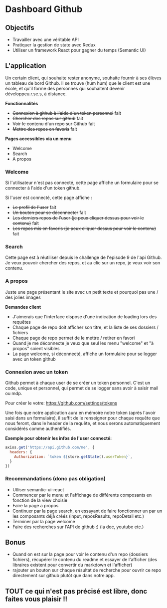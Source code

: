 # Dashboard Github

## Objectifs

* Travailler avec une véritable API
* Pratiquer la gestion de state avec Redux
* Utiliser un framework React pour gagner du temps (Semantic UI)

## L'application

Un certain client, qui souhaite rester anonyme, souhaite fournir à ses élèves un tableau de bord Github. Il se trouve (hum hum) que le client est une école, et qu'il forme des personnes qui souhaitent devenir développeu.r.se.s, à distance.

**Fonctionnalités**

* ~~Connexion à github à l'aide d'un token personnel~~ fait
* ~~Chercher des repos sur github~~ fait
* ~~Voir le contenu d'un repo sur Github~~ fait
* ~~Mettre des repos en favoris~~ fait

**Pages accessibles via un menu**

* Welcome
* Search
* A propos

### Welcome

Si l'utilisateur n'est pas connecté, cette page affiche un formulaire pour se connecter à l'aide d'un token github.

Si l'user est connecté, cette page affiche :

* ~~Le profil de l'user~~ fait
* ~~Un bouton pour se déconnecter~~ fait
* ~~Les derniers repos de l'user (je peux cliquer dessus pour voir le contenu)~~ fait
* ~~Les repos mis en favoris (je peux cliquer dessus pour voir le contenu)~~ fait

### Search

Cette page est à réutiliser depuis le challenge de l'episode 9 de l'api Github. Je veux pouvoir chercher des repos, et au clic sur un repo, je veux voir son contenu.

### A propos

Juste une page présentant le site avec un petit texte et pourquoi pas une / des jolies images

**Demandes client**

* J'aimerais que l'interface dispose d'une indication de loading lors des requêtes
* Chaque page de repo doit afficher son titre, et la liste de ses dossiers / fichiers
* Chaque page de repo permet de le mettre / retirer en favori
* Quand je me déconnecte je veux que seul les menu "welcome" et "à propos" soient visibles
* La page welcome, si déconnecté, affiche un formulaire pour se logger avec un token github

### Connexion avec un token

Github permet à chaque user de se créer un token personnel. C'est un code, unique et personnel, qui permet de se logger sans avoir à saisir mail ou mdp.

Pour créer le votre: https://github.com/settings/tokens

Une fois que notre application aura en mémoire notre token (après l'avoir saisi dans un formulaire), il suffit de le renseigner pour chaque requête que nous feront, dans le header de la requête, et nous serons automatiquement considérés comme authentifiés.

**Exemple pour obtenir les infos de l'user connecté:**

```javascript
axios.get('https://api.github.com/me', {
  headers: {
    Authorization: `token ${store.getState().userToken}`,
  }
})
```

### Recommandations (donc pas obligation)

* Utliser semantic-ui-react
* Commencer par le menu et l'affichage de différents composants en fonction de la view choisie
* Faire la page a propos
* Continuer par la page search, en essayant de faire fonctionner un par un les composants déjà créés (input, reposResults, repoDetail etc.)
* Terminer par la page welcome
* Faire des recherches sur l'API de github :) (la doc, youtube etc.)


## Bonus

* Quand on est sur la page pour voir le contenu d'un repo (dossiers fichiers), récupérer le contenu du readme et essayer de l'afficher (des libraires existent pour convertir du markdown et l'afficher)
* rajouter un bouton sur chaque résultat de recherche pour ouvrir ce repo directement sur github plutôt que dans notre app.

## TOUT ce qui n'est pas précisé est libre, donc faites vous plaisir !!

